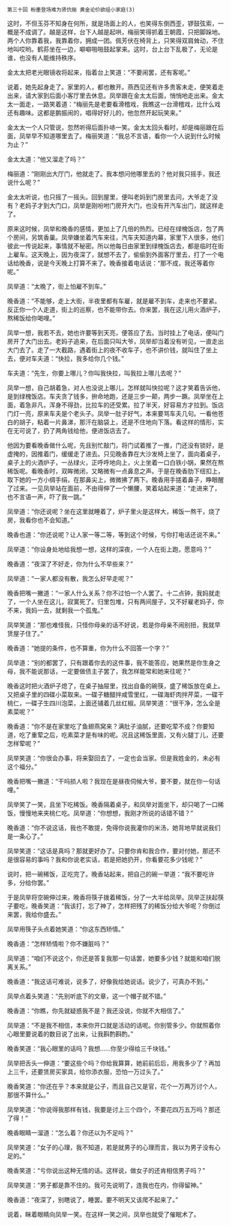    第三十回 粉墨登场难为贤伉俪 黄金论价欲组小家庭(3) 

   这时，不但玉芬不知身在何所，就是场面上的人，也笑得东倒西歪，锣鼓弦索，一概是不成调了。越是这样，台下人越是起哄，梅丽笑得抓着王朝霞，只把脚跺地。两个人你靠着我，我靠着你，拥成一团。佩芳伏在椅背上，只笑得双肩耸动，不住地叫哎哟。鹤荪坐在一边，噼噼啪啪鼓起掌来。这时，台上台下乱极了，无论是谁，也没有人能维持秩序。

   金太太把老光眼镜收将起来，指着台上笑道：“不要闹罢，还有客呢。”

   说着，她先起身走了。家里的人，都也散开。燕西见还有许多贵客未走，便笑着走出来，请大家到后面小客厅里去休息。凤举跟在金太太后面，悄悄地走出来。金太太一面走，一路笑着道：“梅丽先是老要看滑稽戏，我瞧这一台滑稽戏，比什么戏还有趣味。这都是鹏振闹的，唱得好好儿的，他忽然开起玩笑来。”

   金太太一个人只管说，忽然听得后面扑哧一笑。金太太回头看时，却是梅丽跟在后面，凤举早不知道哪里去了。梅丽笑道：“我总不言语，看你一个人说到什么时候为止？”

   金太太道：“他又溜走了吗？”

   梅丽道：“刚刚出大厅门，他就走了。我本想问他哪里去的？他对我只摇手，我还说什么呢？”

   金太太听说，也只摇了一摇头。回到屋里，便叫老妈到门房里去问，大爷走了没有？老妈子才到大门口，凤举是刚吩咐门房开大门，也没有开汽车出门，就这样走了。

   原来这时候，凤举和晚香的感情，更加上了几倍的热烈。已经在绿槐饭店，包了两个房间，另筑香巢。凤举嫌坐着汽车来往，汽车夫知道内幕，家里下人很多，他们彼此一传说起来，事情就不秘密。所以他每日由家里到绿槐饭店去，都是临时在街上雇车。这天晚上，因为夜深了，就想不去了，偷偷到外面客厅里去，打了一个电话给晚香，说是今天晚上打算不来了。晚香接着电话说：“那不成，我还等着你呢。”

   凤举道：“太晚了，街上怕雇不到车。”

   晚香道：“不能够，走上大街，半夜里都有车雇，就是雇不到车，走来也不要紧。反正你一个人走道，街上的巡察，也不能带你去。你来罢，我在这儿用火酒炉子，熬稀饭给你喝哩。”

   凤举一想，我若不去，她也许要等到天亮，便答应了去。当时挂上了电话，便叫门房开了大门出去。老妈子追来，在后面只叫大爷，凤举却当着没有听见，一直走出大门去了。走了一大截路，遇着街上的夜不收车子，也不讲价钱，就叫住了坐上去，便对车夫道：“快拉，我多给你几个钱。”

   车夫道：“先生，你要上哪儿？你叫我快拉，叫我拉上哪儿去呢？”

   凤举一想，自己胡着急，对人也没说上哪儿，怎样就叫快拉呢？这才笑着告诉他，是到绿槐饭店。车夫贪了钱多，拚命地跑，还是三步一颠，两步一蹶。凤举坐在上面，着急非凡，浑身不得劲，比拉车的还受累。拉了半天，好容易方才拉到。饭店门灯一亮，原来车夫是个老头子。凤举一肚子好气，本来要骂车夫几句。一看他苍白的胡子，粘着一片鼻涕，那汗在脑袋上，还是不住地向下落。看这样的情形，实在无可说了，扔了两角钱给他，便进饭店去了。

   他因为要看晚香做什么呢，先且别忙敲门，将门试着推了一推，门还没有锁好，是虚掩的，因推着门，缓缓走了进去。只见晚香靠在大沙发椅上坐了，面向着桌子，桌子上的火酒炉子，一丛绿火，正呼呼地向上，火上坐着一口白铁小锅，果然在熬稀饭呢。看晚香时，双眸微闭，又略微有一点鼻息之声。于是在晚香肋下纽扣上，取下她的一方小绸手绢，在那鼻尖上，微微拂了两下。晚香用手搓着鼻子，睁眼醒了过来。一见凤举站在面前，不由得伸了一个懒腰，笑着站起来道：“走进来了，也不言语一声，吓了我一跳。”

   凤举道：“你还说呢？坐在这里就睡着了，炉子里火是这样大，稀饭一熬干，烧了房，我看你也不会知道。”

   晚香也道：“你还说呢？让人家一等二等，等到这个时候，亏你打电话还说不来。”

   凤举道：“你设身处地给我想一想，这样的深夜，一个人在街上跑，愿意吗？”

   晚香道：“夜深了不好走，你为什么不早些来？”

   凤举道：“一家人都没有散，我怎么好早走呢？”

   晚香把嘴一撇道：“一家人什么关系？你不过怕一个人罢了。十二点钟，我妈就走了，一个人坐在这儿，寂寞死了。归里包堆，只有两间屋子，又不好雇老妈子，你不来，我妈一去，就剩我一个孤鬼。”

   凤举笑道：“那也难怪我，只怪你母亲的话不好说，若是你母亲不闹别扭，我就早赁屋子住了。”

   晚香道：“她提的条件，也不算重，你为什么不回答一个字？”

   凤举道：“别的都罢了，只有跟着你去的这件事，我不能答应，她果然是你生身之母，我不能说那话，一定要做债主子罢了，我怎样能常和她来往呢？”

   晚香这时把火酒炉子熄了，在桌子抽屉里，找出自备的碗筷，盛了稀饭放在桌上。又把桌子里的四碟小菜取来。一碟子糖醋拌咸雪里红，一碟海虾肉拌芹菜，一碟干桃仁，一碟子生四川泡菜，上面还铺着几丝红椒。凤举笑道：“很干净，怎么全是素菜呢？”

   晚香道：“你不是在家里吃了鱼翅燕窝来？满肚子油腻，还要吃荤不成？你要知道，吃了重荤之后，吃素菜才是有味的呢。况且这稀饭里面，又有火腿丁儿，还要怎样荤呢？”

   凤举笑道：“你很会办事，将来娶回去了，一定也会当家。但是我姓金的，未必有这个福分。”

   晚香把嘴一撇道：“干吗损人啦？我现在是昼夜伺候大爷，要不要，就在你一句话哩。”

   凤举笑了一笑，且坐下吃稀饭。晚香隔着桌子，和凤举对面坐下，却只喝了一口稀饭，慢慢地来夹桃仁吃。凤举道：“你想想，我刚才所说的话错不错？”

   晚香道：“你不说这话，我也不敢提，免得你说我灌你的米汤，她背地早就说我们是一条心了。”

   凤举笑道：“这话是真吗？那就更好办了。只要你肯和我合作，要对付她，那还不是很容易的事吗？我和你说老实话，若是把她扔开，你看要花多少钱呢？”

   说时，把一碗稀饭，正吃完了。晚香站起来，把自己的碗一举道：“我不要吃许多，分给你罢。”

   于是凤举将空碗伸过来，晚香将筷子拨着稀饭，分了一大半给凤举。凤举正扶起筷子要吃，晚香笑道：“我该打，忘了神了，怎样把残了的稀饭分给大爷呢？你倒过来罢，我给你盛去。”

   凤举用筷子头点着她笑道：“你这东西矫情。”

   晚香道：“怎样矫情啦？你不嫌脏吗？”

   凤举道：“咱们不说这个，你还是答复我那一句话罢，她要多少钱？就能和咱们脱离关系。”

   晚香道：“我这话可难说，说多了，好像我给她说话。说少了，可真办不到。”

   凤举点着头笑道：“先别听底下的文章，这一个帽子就不错。”

   晚香道：“你瞧，你先就疑惑我不是？我还没说，你就不大相信了。”

   凤举道：“不是我不相信，本来你开口就是活动的话呢。你别管多少。你就照着你心眼里要说着的数目说了出来，让我斟酌斟酌。”

   晚香笑道：“我心眼里的话吗？我想……你至少得给三千块钱。”

   凤举把舌头一伸道：“要这些个吗？你给我算算，她前前后后，用我多少了？再加上三千，还要赁房买家具，给你添衣服，恐怕一万过头了。”

   晚香笑道：“你还在乎？本来就是公子，而且自己又是官，花个一万两万讨个人，那很不算什么。”

   凤举笑道：“你说得我那样有钱，我要是讨上三个四个，不要花四万五万吗？那还了得！”

   晚香眼睛一溜道：“怎么着？你还以为不足吗？”

   凤举笑道：“女子的心理，我不知道，若是就男子的心理而言，我以为男子没有心足的。”

   晚香笑道：“亏你说出这种无情的话。这样说，做女子的还肯相信男子吗？”

   凤举笑道：“男子都是靠不住的。我可先说明了，连我也在内，你得留神。”

   晚香道：“夜深了，别瞎说了，睡罢。要不明天又该爬不起来了。”

   说着，眯着眼睛向凤举一笑。在这样一笑之间，凤举也就受了催眠术了。

